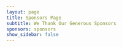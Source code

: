 ```yaml
---
layout: page
title: Sponsors Page
subtitle: We Thank Our Generous Sponsors
sponsors: sponsors
show_sidebar: false
--- 
```


<!--[View the sponsors docs](/bulma-clean-theme/docs/sponsors/) -->